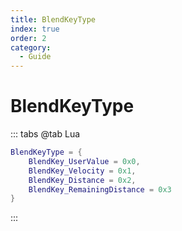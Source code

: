 ```yaml
---
title: BlendKeyType
index: true
order: 2
category:
  - Guide
---
```


# BlendKeyType
::: tabs
@tab Lua
```lua
BlendKeyType = {
    BlendKey_UserValue = 0x0,
    BlendKey_Velocity = 0x1,
    BlendKey_Distance = 0x2,
    BlendKey_RemainingDistance = 0x3
}
```
:::